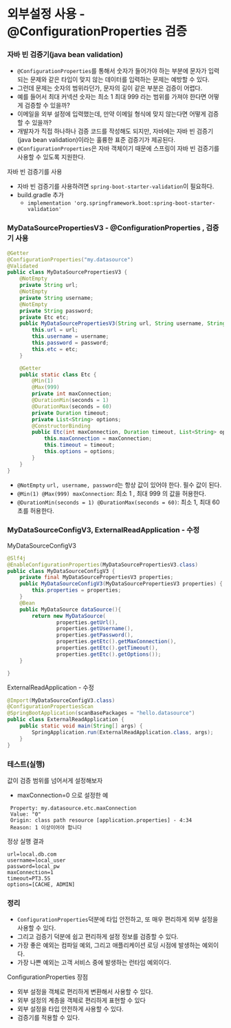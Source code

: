 # 외부설정 사용 - @ConfigurationProperties 검증

### 자바 빈 검증기(java bean validation)

- ``@ConfigurationProperties``를 통해서 숫자가 들어가야 하는 부분에 문자가 입력되는 문제와 같은 타입이 맞지
  않는 데이터를 입력하는 문제는 예방할 수 있다.
- 그런데 문제는 숫자의 범위라던가, 문자의 길이 같은 부분은 검증이 어렵다.
- 예를 들어서 최대 커넥션 숫자는 최소 1 최대 999 라는 범위를 가져야 한다면 어떻게 검증할 수 있을까?
- 이메일을 외부 설정에 입력했는데, 만약 이메일 형식에 맞지 않는다면 어떻게 검증할 수 있을까?
- 개발자가 직접 하나하나 검증 코드를 작성해도 되지만, 자바에는 자바 빈 검증기(java bean validation)이라는 훌륭한
  표준 검증기가 제공된다.
- ``@ConfigurationProperties``은 자바 객체이기 때문에 스프링이 자바 빈 검증기를 사용할 수 있도록 지원한다.

자바 빈 검증기를 사용
- 자바 빈 검증기를 사용하려면 ``spring-boot-starter-validation``이 필요하다.
- build.gradle 추가 
  - ``implementation 'org.springframework.boot:spring-boot-starter-validation'``

### MyDataSourcePropertiesV3 - @ConfigurationProperties , 검증기 사용 

```java
@Getter
@ConfigurationProperties("my.datasource")
@Validated
public class MyDataSourcePropertiesV3 {
    @NotEmpty
    private String url;
    @NotEmpty
    private String username;
    @NotEmpty
    private String password;
    private Etc etc;
    public MyDataSourcePropertiesV3(String url, String username, String password, Etc etc) {
        this.url = url;
        this.username = username;
        this.password = password;
        this.etc = etc;
    }

    @Getter
    public static class Etc {
        @Min(1)
        @Max(999)
        private int maxConnection;
        @DurationMin(seconds = 1)
        @DurationMax(seconds = 60)
        private Duration timeout;
        private List<String> options;
        @ConstructorBinding
        public Etc(int maxConnection, Duration timeout, List<String> options) {
            this.maxConnection = maxConnection;
            this.timeout = timeout;
            this.options = options;
        }
    }
}
```
- ``@NotEmpty`` ``url, username, password``는 항상 값이 있어야 한다. 필수 값이 된다.
- ``@Min(1) @Max(999) maxConnection``: 최소 1 , 최대 999 의 값을 허용한다.
- ```@DurationMin(seconds = 1) @DurationMax(seconds = 60)```: 최소 1, 최대 60초를 허용한다.

### MyDataSourceConfigV3, ExternalReadApplication - 수정

MyDataSourceConfigV3
```java
@Slf4j
@EnableConfigurationProperties(MyDataSourcePropertiesV3.class)
public class MyDataSourceConfigV3 {
    private final MyDataSourcePropertiesV3 properties;
    public MyDataSourceConfigV3(MyDataSourcePropertiesV3 properties) {
        this.properties = properties;
    }
    @Bean
    public MyDataSource dataSource(){
        return new MyDataSource(
                properties.getUrl(),
                properties.getUsername(),
                properties.getPassword(),
                properties.getEtc().getMaxConnection(),
                properties.getEtc().getTimeout(),
                properties.getEtc().getOptions());
    }

}
```

ExternalReadApplication - 수정
```java
@Import(MyDataSourceConfigV3.class)
@ConfigurationPropertiesScan
@SpringBootApplication(scanBasePackages = "hello.datasource")
public class ExternalReadApplication {
    public static void main(String[] args) {
        SpringApplication.run(ExternalReadApplication.class, args);
    }
}
```

### 테스트(실행)

값이 검증 범위를 넘어서게 설정해보자
- maxConnection=0 으로 설정한 예
```text
 Property: my.datasource.etc.maxConnection
 Value: "0"
 Origin: class path resource [application.properties] - 4:34
 Reason: 1 이상이어야 합니다
```

정상 실행 결과
```text
url=local.db.com
username=local_user
password=local_pw
maxConnection=1
timeout=PT3.5S
options=[CACHE, ADMIN]
```

### 정리

- ``ConfigurationProperties``덕분에 타입 안전하고, 또 매우 편리하게 외부 설정을 사용할 수 있다.
- 그리고 검증기 덕분에 쉽고 편리하게 설정 정보를 검증할 수 있다.
- 가장 좋은 예외는 컴파일 예외, 그리고 애플리케이션 로딩 시점에 발생하는 예외이다.
- 가장 나쁜 예외는 고객 서비스 중에 발생하는 런타임 예외이다.

ConfigurationProperties 장점
- 외부 설정을 객체로 편리하게 변환해서 사용할 수 있다.
- 외부 설정의 계층을 객체로 편리하게 표현할 수 있다
- 외부 설정을 타입 안전하게 사용할 수 있다.
- 검증기를 적용할 수 있다.
